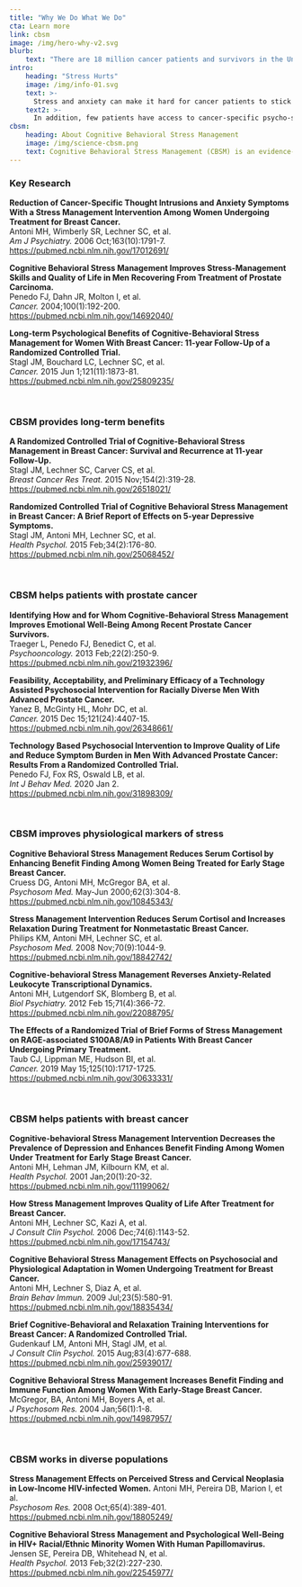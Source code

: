 ```yaml
---
title: "Why We Do What We Do"
cta: Learn more
link: cbsm
image: /img/hero-why-v2.svg
blurb:
    text: "There are 18 million cancer patients and survivors in the United States today, and nearly half of them experience some form of psychological distress, such as stress or anxiety."
intro:
    heading: "Stress Hurts"
    image: /img/info-01.svg
    text: >-
      Stress and anxiety can make it hard for cancer patients to stick with treatment and increase their time in the hospital as they undergo cancer care. Emerging evidence in breast cancer patients suggests there may be a link between psychological disorders and a higher risk of cancer recurrence. 
    text2: >-
      In addition, few patients have access to cancer-specific psycho-social care. **Only 1 out of every 5 cancer patients currently has access to cancer-specific psycho-social care to alleviate their distress.** Cognitive behavioral stress management (CBSM) tailored to cancer patients has been shown in numerous clinical studies to improve emotional well-being and quality of life.
cbsm:
    heading: About Cognitive Behavioral Stress Management 
    image: /img/science-cbsm.png
    text: Cognitive Behavioral Stress Management (CBSM) is an evidence-based protocol adapted from Cognitive Behavioral Therapy (CBT) and relaxation stress management, designed specifically for patients with cancer. CBSM was originally developed by a clinical psychologist, Michael Antoni, Ph.D. CBSM has been studied since the early ’90s, and has been published in multiple clinical studies. 
---
```

<a name="pubs"></a>
### Key Research

**Reduction of Cancer-Specific Thought Intrusions and Anxiety Symptoms With a Stress Management Intervention Among Women Undergoing Treatment for Breast Cancer.**  
Antoni MH, Wimberly SR, Lechner SC, et al.  
*Am J Psychiatry.* 2006 Oct;163(10):1791-7.  
https://pubmed.ncbi.nlm.nih.gov/17012691/  

**Cognitive Behavioral Stress Management Improves Stress-Management Skills and Quality of Life in Men Recovering From Treatment of Prostate Carcinoma.**  
Penedo FJ, Dahn JR, Molton I, et al.  
*Cancer.* 2004;100(1):192-200.  
https://pubmed.ncbi.nlm.nih.gov/14692040/  

**Long-term Psychological Benefits of Cognitive-Behavioral Stress Management for Women With Breast Cancer: 11-year Follow-Up of a Randomized Controlled Trial.**  
Stagl JM, Bouchard LC, Lechner SC, et al.  
*Cancer.* 2015 Jun 1;121(11):1873-81.  
https://pubmed.ncbi.nlm.nih.gov/25809235/  

&nbsp;  
### CBSM provides long-term benefits

**A Randomized Controlled Trial of Cognitive-Behavioral Stress Management in Breast Cancer: Survival and Recurrence at 11-year Follow-Up.**  
Stagl JM, Lechner SC, Carver CS, et al.  
*Breast Cancer Res Treat.* 2015 Nov;154(2):319-28.    
https://pubmed.ncbi.nlm.nih.gov/26518021/  

**Randomized Controlled Trial of Cognitive Behavioral Stress Management in Breast Cancer: A Brief Report of Effects on 5-year Depressive Symptoms.**  
Stagl JM, Antoni MH, Lechner SC, et al.  
*Health Psychol.* 2015 Feb;34(2):176-80.    
https://pubmed.ncbi.nlm.nih.gov/25068452/  

&nbsp;  
### CBSM helps patients with prostate cancer

**Identifying How and for Whom Cognitive-Behavioral Stress Management Improves Emotional Well-Being Among Recent Prostate Cancer Survivors.**  
Traeger L, Penedo FJ, Benedict C, et al.  
*Psychooncology.* 2013 Feb;22(2):250-9.  
https://pubmed.ncbi.nlm.nih.gov/21932396/  

**Feasibility, Acceptability, and Preliminary Efficacy of a Technology Assisted Psychosocial Intervention for Racially Diverse Men With Advanced Prostate Cancer.**  
Yanez B, McGinty HL, Mohr DC, et al.  
*Cancer.* 2015 Dec 15;121(24):4407-15.  
https://pubmed.ncbi.nlm.nih.gov/26348661/  

**Technology Based Psychosocial Intervention to Improve Quality of Life and Reduce Symptom Burden in Men With Advanced Prostate Cancer: Results From a Randomized Controlled Trial.**  
Penedo FJ, Fox RS, Oswald LB, et al.  
*Int J Behav Med.* 2020 Jan 2.  
https://pubmed.ncbi.nlm.nih.gov/31898309/  

&nbsp;  
### CBSM improves physiological markers of stress

**Cognitive Behavioral Stress Management Reduces Serum Cortisol by Enhancing Benefit Finding Among Women Being Treated for Early Stage Breast Cancer.**  
Cruess DG, Antoni MH, McGregor BA, et al.  
*Psychosom Med.* May-Jun 2000;62(3):304-8.  
https://pubmed.ncbi.nlm.nih.gov/10845343/  

**Stress Management Intervention Reduces Serum Cortisol and Increases Relaxation During Treatment for Nonmetastatic Breast Cancer.**  
Philips KM, Antoni MH, Lechner SC, et al.  
*Psychosom Med.* 2008 Nov;70(9):1044-9.  
https://pubmed.ncbi.nlm.nih.gov/18842742/  

**Cognitive-behavioral Stress Management Reverses Anxiety-Related Leukocyte Transcriptional Dynamics.**  
Antoni MH, Lutgendorf SK, Blomberg B, et al.  
*Biol Psychiatry.* 2012 Feb 15;71(4):366-72.  
https://pubmed.ncbi.nlm.nih.gov/22088795/  

**The Effects of a Randomized Trial of Brief Forms of Stress Management on RAGE-associated S100A8/A9 in Patients With Breast Cancer Undergoing Primary Treatment.**  
Taub CJ, Lippman ME, Hudson BI, et al.  
*Cancer.* 2019 May 15;125(10):1717-1725.  
https://pubmed.ncbi.nlm.nih.gov/30633331/  

&nbsp;  
### CBSM helps patients with breast cancer

**Cognitive-behavioral Stress Management Intervention Decreases the Prevalence of Depression and Enhances Benefit Finding Among Women Under Treatment for Early Stage Breast Cancer.**  
Antoni MH, Lehman JM, Kilbourn KM, et al.  
*Health Psychol.* 2001 Jan;20(1):20-32.  
https://pubmed.ncbi.nlm.nih.gov/11199062/  

**How Stress Management Improves Quality of Life After Treatment for Breast Cancer.**  
Antoni MH, Lechner SC, Kazi A, et al.  
*J Consult Clin Psychol.* 2006 Dec;74(6):1143-52.  
https://pubmed.ncbi.nlm.nih.gov/17154743/  

**Cognitive Behavioral Stress Management Effects on Psychosocial and Physiological Adaptation in Women Undergoing Treatment for Breast Cancer.**  
Antoni MH, Lechner S, Diaz A, et al.  
*Brain Behav Immun.* 2009 Jul;23(5):580-91.  
https://pubmed.ncbi.nlm.nih.gov/18835434/  

**Brief Cognitive-Behavioral and Relaxation Training Interventions for Breast Cancer: A Randomized Controlled Trial.**  
Gudenkauf LM, Antoni MH, Stagl JM, et al.  
*J Consult Clin Psychol.* 2015 Aug;83(4):677-688.  
https://pubmed.ncbi.nlm.nih.gov/25939017/  

**Cognitive Behavioral Stress Management Increases Benefit Finding and Immune Function Among Women With Early-Stage Breast Cancer.**  
McGregor, BA, Antoni MH, Boyers A, et al.  
*J Psychosom Res.* 2004 Jan;56(1):1-8.
https://pubmed.ncbi.nlm.nih.gov/14987957/

&nbsp;  
### CBSM works in diverse populations

**Stress Management Effects on Perceived Stress and Cervical Neoplasia in Low-Income HIV-infected Women.** 
Antoni MH, Pereira DB, Marion I, et al.  
*Psychosom Res.* 2008 Oct;65(4):389-401.  
https://pubmed.ncbi.nlm.nih.gov/18805249/  

**Cognitive Behavioral Stress Management and Psychological Well-Being in HIV+ Racial/Ethnic Minority Women With Human Papillomavirus.**  
Jensen SE, Pereira DB, Whitehead N, et al.  
*Health Psychol.* 2013 Feb;32(2):227-230.  
https://pubmed.ncbi.nlm.nih.gov/22545977/  